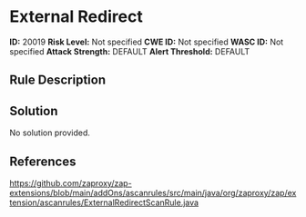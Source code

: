 
# External Redirect

**ID:** 20019
**Risk Level:** Not specified
**CWE ID:** Not specified
**WASC ID:** Not specified
**Attack Strength:** DEFAULT
**Alert Threshold:** DEFAULT

## Rule Description


## Solution
No solution provided.

## References
https://github.com/zaproxy/zap-extensions/blob/main/addOns/ascanrules/src/main/java/org/zaproxy/zap/extension/ascanrules/ExternalRedirectScanRule.java
